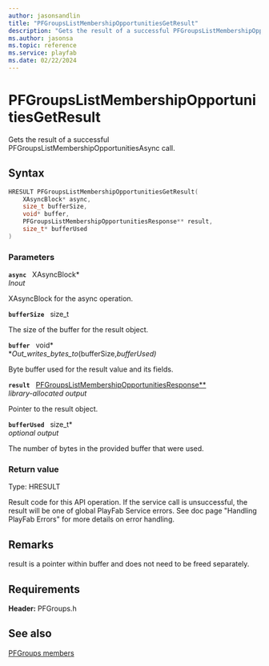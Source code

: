 ```yaml
---
author: jasonsandlin
title: "PFGroupsListMembershipOpportunitiesGetResult"
description: "Gets the result of a successful PFGroupsListMembershipOpportunitiesAsync call."
ms.author: jasonsa
ms.topic: reference
ms.service: playfab
ms.date: 02/22/2024
---
```


# PFGroupsListMembershipOpportunitiesGetResult  

Gets the result of a successful PFGroupsListMembershipOpportunitiesAsync call.  

## Syntax  
  
```cpp
HRESULT PFGroupsListMembershipOpportunitiesGetResult(  
    XAsyncBlock* async,  
    size_t bufferSize,  
    void* buffer,  
    PFGroupsListMembershipOpportunitiesResponse** result,  
    size_t* bufferUsed  
)  
```  
  
### Parameters  
  
**`async`** &nbsp; XAsyncBlock*  
*_Inout_*  
  
XAsyncBlock for the async operation.  
  
**`bufferSize`** &nbsp; size_t  
  
The size of the buffer for the result object.  
  
**`buffer`** &nbsp; void*  
*_Out_writes_bytes_to_(bufferSize,*bufferUsed)*  
  
Byte buffer used for the result value and its fields.  
  
**`result`** &nbsp; [PFGroupsListMembershipOpportunitiesResponse**](../../pfgroupstypes/structs/pfgroupslistmembershipopportunitiesresponse.md)  
*library-allocated output*  
  
Pointer to the result object.  
  
**`bufferUsed`** &nbsp; size_t*  
*optional output*  
  
The number of bytes in the provided buffer that were used.  
  
  
### Return value
Type: HRESULT
  
Result code for this API operation. If the service call is unsuccessful, the result will be one of global PlayFab Service errors. See doc page "Handling PlayFab Errors" for more details on error handling.
  
## Remarks  
  
result is a pointer within buffer and does not need to be freed separately.
  
## Requirements  
  
**Header:** PFGroups.h
  
## See also  
[PFGroups members](../pfgroups_members.md)  

  
  
